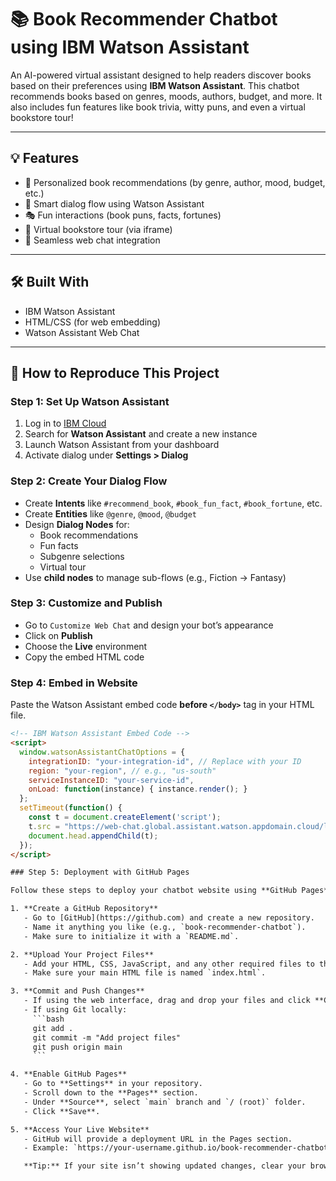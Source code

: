 # 📚 Book Recommender Chatbot using IBM Watson Assistant

An AI-powered virtual assistant designed to help readers discover books based on their preferences using **IBM Watson Assistant**. This chatbot recommends books based on genres, moods, authors, budget, and more. It also includes fun features like book trivia, witty puns, and even a virtual bookstore tour!

---

## 💡 Features

- 📖 Personalized book recommendations (by genre, author, mood, budget, etc.)
- 🤖 Smart dialog flow using Watson Assistant
- 🎭 Fun interactions (book puns, facts, fortunes)
- 🏬 Virtual bookstore tour (via iframe)
- 💬 Seamless web chat integration

---

## 🛠️ Built With

- IBM Watson Assistant
- HTML/CSS (for web embedding)
- Watson Assistant Web Chat

---

## 🚀 How to Reproduce This Project

### Step 1: Set Up Watson Assistant

1. Log in to [IBM Cloud](https://cloud.ibm.com)
2. Search for **Watson Assistant** and create a new instance
3. Launch Watson Assistant from your dashboard
4. Activate dialog under **Settings > Dialog**

### Step 2: Create Your Dialog Flow

- Create **Intents** like `#recommend_book`, `#book_fun_fact`, `#book_fortune`, etc.
- Create **Entities** like `@genre`, `@mood`, `@budget`
- Design **Dialog Nodes** for:
  - Book recommendations
  - Fun facts
  - Subgenre selections
  - Virtual tour
- Use **child nodes** to manage sub-flows (e.g., Fiction → Fantasy)

### Step 3: Customize and Publish

- Go to `Customize Web Chat` and design your bot’s appearance
- Click on **Publish**
- Choose the **Live** environment
- Copy the embed HTML code

### Step 4: Embed in Website

Paste the Watson Assistant embed code **before `</body>`** tag in your HTML file.

```html
<!-- IBM Watson Assistant Embed Code -->
<script>
  window.watsonAssistantChatOptions = {
    integrationID: "your-integration-id", // Replace with your ID
    region: "your-region", // e.g., "us-south"
    serviceInstanceID: "your-service-id",
    onLoad: function(instance) { instance.render(); }
  };
  setTimeout(function() {
    const t = document.createElement('script');
    t.src = "https://web-chat.global.assistant.watson.appdomain.cloud/loadWatsonAssistantChat.js";
    document.head.appendChild(t);
  });
</script>

### Step 5: Deployment with GitHub Pages

Follow these steps to deploy your chatbot website using **GitHub Pages**:

1. **Create a GitHub Repository**
   - Go to [GitHub](https://github.com) and create a new repository.
   - Name it anything you like (e.g., `book-recommender-chatbot`).
   - Make sure to initialize it with a `README.md`.

2. **Upload Your Project Files**
   - Add your HTML, CSS, JavaScript, and any other required files to the repository.
   - Make sure your main HTML file is named `index.html`.

3. **Commit and Push Changes**
   - If using the web interface, drag and drop your files and click **Commit changes**.
   - If using Git locally:
     ```bash
     git add .
     git commit -m "Add project files"
     git push origin main
     ```

4. **Enable GitHub Pages**
   - Go to **Settings** in your repository.
   - Scroll down to the **Pages** section.
   - Under **Source**, select `main` branch and `/ (root)` folder.
   - Click **Save**.

5. **Access Your Live Website**
   - GitHub will provide a deployment URL in the Pages section.
   - Example: `https://your-username.github.io/book-recommender-chatbot`

   **Tip:** If your site isn’t showing updated changes, clear your browser cache or do a hard refresh (`Ctrl + Shift + R`).


